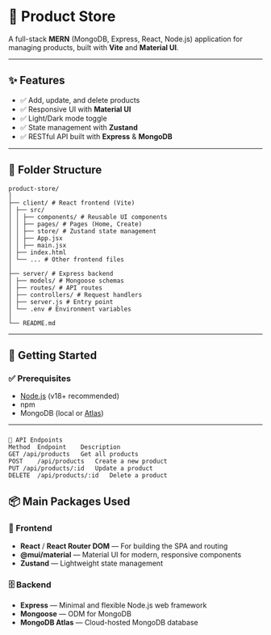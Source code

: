 # 🛒 Product Store

A full-stack **MERN** (MongoDB, Express, React, Node.js) application for managing products, built with **Vite** and **Material UI**.

---

## ✨ Features

- ✅ Add, update, and delete products
- ✅ Responsive UI with **Material UI**
- ✅ Light/Dark mode toggle
- ✅ State management with **Zustand**
- ✅ RESTful API built with **Express** & **MongoDB**

---

## 📂 Folder Structure
```
product-store/
│
├── client/ # React frontend (Vite)
│ ├── src/
│ │ ├── components/ # Reusable UI components
│ │ ├── pages/ # Pages (Home, Create)
│ │ ├── store/ # Zustand state management
│ │ ├── App.jsx
│ │ ├── main.jsx
│ ├── index.html
│ └── ... # Other frontend files
│
├── server/ # Express backend
│ ├── models/ # Mongoose schemas
│ ├── routes/ # API routes
│ ├── controllers/ # Request handlers
│ ├── server.js # Entry point
│ └── .env # Environment variables
│
└── README.md
```
---

## 🚀 Getting Started

### ✅ Prerequisites

- [Node.js](https://nodejs.org/) (v18+ recommended)
- npm
- MongoDB (local or [Atlas](https://www.mongodb.com/atlas))

---

###
```
🔗 API Endpoints
Method	Endpoint	Description
GET	/api/products	Get all products
POST	/api/products	Create a new product
PUT	/api/products/:id	Update a product
DELETE	/api/products/:id	Delete a product
```
## 📦 Main Packages Used

### 🚀 Frontend
- **React** / **React Router DOM** — For building the SPA and routing
- **@mui/material** — Material UI for modern, responsive components
- **Zustand** — Lightweight state management

### 🗄️ Backend
- **Express** — Minimal and flexible Node.js web framework
- **Mongoose** — ODM for MongoDB
- **MongoDB Atlas** — Cloud-hosted MongoDB database
